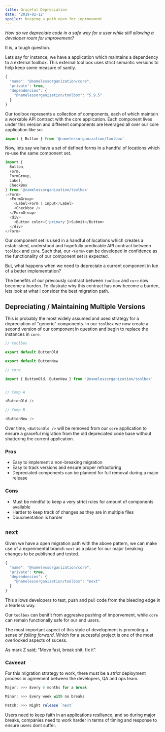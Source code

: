 ```yaml
---
title: Graceful Depreciation
date: '2019-02-12'
spoiler: Keeping a path open for improvement
---
```


_How do we depreciate code in a safe way for a user while still allowing a developer room for improvement?_

It is, a tough question.

Lets say for instance, we have a application which maintains a dependency to a external toolbox. This external tool box uses strict semantic versions to help keep some measure of santiy.

```javascript
{
  "name": "@namelessorganization/core",
  "private": true,
  "dependencies": {
    "@namelessorganization/toolbox": "5.9.5"
  }
}
```

Our toolbox represents a collection of components, each of which maintain a workable API contract with the core application. Each component lives under this version and different components are leveraged all over our core application like so:

```javascript
import { Button } from '@namelessorganization/toolbox'
```

Now, lets say we have a set of defined forms in a handful of locations which re-use the same component set.

```javascript
import {
  Button,
  Form,
  FormGroup,
  Label,
  CheckBox
} from '@namelessorganization/toolbox'
;<Form>
  <FormGroup>
    <Label>Form 1 Input</Label>
    <Checkbox />
  </FormGroup>
  <div>
    <Button color={'primary'}>Submit</Button>
  </div>
</Form>
```

Our component set is used in a handful of locations which creates a established, understood and hopefully predicable API contract between `toolbox` and `core`. Such that, our `<Form>` can be developed in confidence as the functionality of our component set is expected.

But, what happens when we need to depreciate a current component in lue of a better implementation?

The benefits of our previously contract between `toolbox` and `core` now become a burden. To illustrate why this contract has now become a burden, lets look at what I consider the best migration path.

## Depreciating / Maintaining Multiple Versions

This is probably the most widely assumed and used strategy for a depreciation of "generic" components. In our `toolbox` we now create a second version of our component in question and begin to replace the instances in `core`.

```javascript
// toolbox

export default ButtonOld

export default ButtonNew
```

```javascript
// core

import { ButtonOld, ButonNew } from '@namelessorganization/toolbox'


// Comp A

<ButtonOld />

// Comp B

<ButtonNew />
```

Over time, `<ButtonOld />` will be removed from our `core` application to ensure a graceful migration from the old depreciated code base without shattering the current application.

### Pros

- Easy to implement a non-breaking migration
- Easy to track versions and ensure proper refractoring
- Depreciated components can be planned for full removal during a major release

### Cons

- Must be mindful to keep a very strict rules for amount of components available
- Harder to keep track of changes as they are in multiple files
- Doucmentation is harder

## `next`

Given we have a open migration path with the above pattern, we can make use of a experimental branch `next` as a place for our major breaking changes to be published and tested.

```javascript
{
  "name": "@namelessorganization/core",
  "private": true,
  "dependencies": {
    "@namelessorganization/toolbox": "next"
  }
}
```

This allows developers to test, push and pull code from the bleeding edge in a fearless way.

Our `toolbox` can benifit from aggresive pushing of imporvement, while `core` can remain functionally safe for our end users.

The most important aspect of this style of development is promoting a sense of _failing forward_. Which for a sucessful project is one of the most overlooked aspects of sucess.

As mark Z said; "Move fast, break shit, fix it".

### Caveeat

For this migration strategy to work, there must be a _strict_ deployment process in agreement between the developers, QA and ops team.

```javascript
Major: >>> Every 6 months for a break

Minor: >>> Every week with no breaks

Patch: >>> Night release `next`
```

Users need to keep faith in an applications resiliance, and so during major breaks, companies need to work harder in terms of timing and response to ensure users dont suffer.
